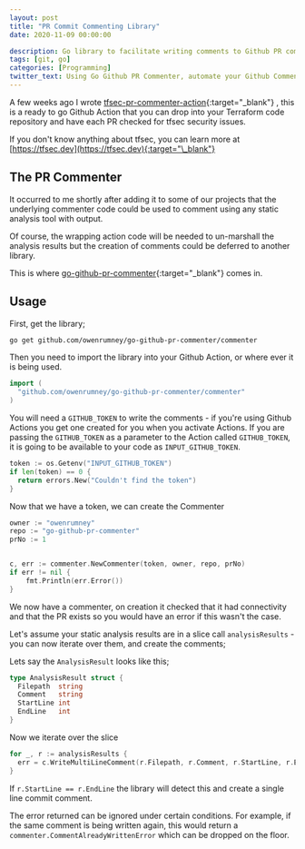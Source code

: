 ```yaml
---
layout: post
title: "PR Commit Commenting Library"
date: 2020-11-09 00:00:00

description: Go library to facilitate writing comments to Github PR commits. Write single or multiline comments using the output of static analysis
tags: [git, go]
categories: [Programming]
twitter_text: Using Go Github PR Commenter, automate your Github Comments
---
```


A few weeks ago I wrote [tfsec-pr-commenter-action](https://github.com/tfsec/tfsec-pr-commenter-action){:target="\_blank"} , this is a ready to go Github Action that you can drop into your Terraform code repository and have each PR checked for tfsec security issues.

If you don't know anything about tfsec, you can learn more at [https://tfsec.dev](https://tfsec.dev){:target="\_blank"}

## The PR Commenter

It occurred to me shortly after adding it to some of our projects that the underlying commenter code could be used to comment using any static analysis tool with output.

Of course, the wrapping action code will be needed to un-marshall the analysis results but the creation of comments could be deferred to another library.

This is where [go-github-pr-commenter](https://github.com/owenrumney/go-github-pr-commenter){:target="\_blank"} comes in.

## Usage

First, get the library;

```bash
go get github.com/owenrumney/go-github-pr-commenter/commenter
```

Then you need to import the library into your Github Action, or where ever it is being used.

```go
import (
  "github.com/owenrumney/go-github-pr-commenter/commenter"
)
```

You will need a `GITHUB_TOKEN` to write the comments - if you're using Github Actions you get one created for you when you activate Actions. If you are passing the `GITHUB_TOKEN` as a parameter to the Action called `GITHUB_TOKEN`, it is going to be available to your code as `INPUT_GITHUB_TOKEN`.

```go
token := os.Getenv("INPUT_GITHUB_TOKEN")
if len(token) == 0 {
  return errors.New("Couldn't find the token")
}
```

Now that we have a token, we can create the Commenter

```go
owner := "owenrumney"
repo := "go-github-pr-commenter"
prNo := 1


c, err := commenter.NewCommenter(token, owner, repo, prNo)
if err != nil {
    fmt.Println(err.Error())
}
```

We now have a commenter, on creation it checked that it had connectivity and that the PR exists so you would have an error if this wasn't the case.

Let's assume your static analysis results are in a slice call `analysisResults` - you can now iterate over them, and create the comments;

Lets say the `AnalysisResult` looks like this;

```go
type AnalysisResult struct {
  Filepath  string
  Comment   string
  StartLine int
  EndLine   int
}
```

Now we iterate over the slice

```go
for _, r := analysisResults {
  err = c.WriteMultiLineComment(r.Filepath, r.Comment, r.StartLine, r.EndLine)
}
```

If `r.StartLine == r.EndLine` the library will detect this and create a single line commit comment.

The error returned can be ignored under certain conditions. For example, if the same comment is being written again, this would return a `commenter.CommentAlreadyWrittenError` which can be dropped on the floor.

